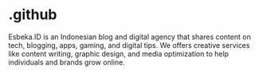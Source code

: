 # .github
Esbeka.ID is an Indonesian blog and digital agency that shares content on tech, blogging, apps, gaming, and digital tips. We offers creative services like content writing, graphic design, and media optimization to help individuals and brands grow online.
